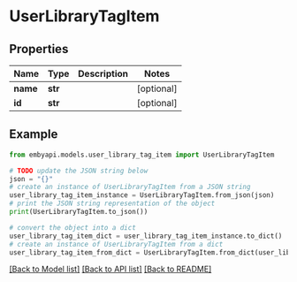 # UserLibraryTagItem


## Properties

Name | Type | Description | Notes
------------ | ------------- | ------------- | -------------
**name** | **str** |  | [optional] 
**id** | **str** |  | [optional] 

## Example

```python
from embyapi.models.user_library_tag_item import UserLibraryTagItem

# TODO update the JSON string below
json = "{}"
# create an instance of UserLibraryTagItem from a JSON string
user_library_tag_item_instance = UserLibraryTagItem.from_json(json)
# print the JSON string representation of the object
print(UserLibraryTagItem.to_json())

# convert the object into a dict
user_library_tag_item_dict = user_library_tag_item_instance.to_dict()
# create an instance of UserLibraryTagItem from a dict
user_library_tag_item_from_dict = UserLibraryTagItem.from_dict(user_library_tag_item_dict)
```
[[Back to Model list]](../README.md#documentation-for-models) [[Back to API list]](../README.md#documentation-for-api-endpoints) [[Back to README]](../README.md)


